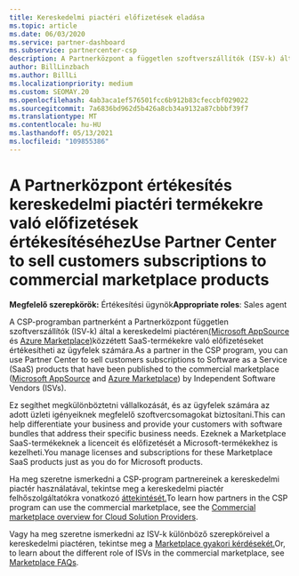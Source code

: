 ```yaml
---
title: Kereskedelmi piactéri előfizetések eladása
ms.topic: article
ms.date: 06/03/2020
ms.service: partner-dashboard
ms.subservice: partnercenter-csp
description: A Partnerközpont a független szoftverszállítók (ISV-k) által a kereskedelmi piactéren közzétett SaaS-termékekre való előfizetések értékesítésével kapcsolatos tudnivalókat.
author: BillLinzbach
ms.author: BillLi
ms.localizationpriority: medium
ms.custom: SEOMAY.20
ms.openlocfilehash: 4ab3aca1ef576501fcc6b912b83cfeccbf029022
ms.sourcegitcommit: 7a6836bd962d5b426a8cb34a9132a87cbbbf39f7
ms.translationtype: MT
ms.contentlocale: hu-HU
ms.lasthandoff: 05/13/2021
ms.locfileid: "109855386"
---
```

# <a name="use-partner-center-to-sell-customers-subscriptions-to-commercial-marketplace-products"></a><span data-ttu-id="53946-103">A Partnerközpont értékesítés kereskedelmi piactéri termékekre való előfizetések értékesítéséhez</span><span class="sxs-lookup"><span data-stu-id="53946-103">Use Partner Center to sell customers subscriptions to commercial marketplace products</span></span>

<span data-ttu-id="53946-104">**Megfelelő szerepkörök:** Értékesítési ügynök</span><span class="sxs-lookup"><span data-stu-id="53946-104">**Appropriate roles**: Sales agent</span></span>

<span data-ttu-id="53946-105">A CSP-programban partnerként a Partnerközpont független szoftverszállítók (ISV-k) által a kereskedelmi piactéren[(Microsoft AppSource](https://appsource.microsoft.com/) és [Azure Marketplace)](https://azuremarketplace.microsoft.com/)közzétett SaaS-termékekre való előfizetéseket értékesítheti az ügyfelek számára.</span><span class="sxs-lookup"><span data-stu-id="53946-105">As a partner in the CSP program, you can use Partner Center to sell customers subscriptions to Software as a Service (SaaS) products that have been published to the commercial marketplace ([Microsoft AppSource](https://appsource.microsoft.com/) and [Azure Marketplace](https://azuremarketplace.microsoft.com/)) by Independent Software Vendors (ISVs).</span></span>

<span data-ttu-id="53946-106">Ez segíthet megkülönböztetni vállalkozását, és az ügyfelek számára az adott üzleti igényeiknek megfelelő szoftvercsomagokat biztosítani.</span><span class="sxs-lookup"><span data-stu-id="53946-106">This can help differentiate your business and provide your customers with software bundles that address their specific business needs.</span></span> <span data-ttu-id="53946-107">Ezeknek a Marketplace SaaS-termékeknek a licenceit és előfizetését a Microsoft-termékekhez is kezelheti.</span><span class="sxs-lookup"><span data-stu-id="53946-107">You manage licenses and subscriptions for these Marketplace SaaS products just as you do for Microsoft products.</span></span>

<span data-ttu-id="53946-108">Ha meg szeretne ismerkedni a CSP-program partnereinek a kereskedelmi piactér használatával, tekintse meg a kereskedelmi piactér felhőszolgáltatókra vonatkozó [áttekintését.](csp-commercial-marketplace-overview.md)</span><span class="sxs-lookup"><span data-stu-id="53946-108">To learn how partners in the CSP program can use the commercial marketplace, see the [Commercial marketplace overview for Cloud Solution Providers](csp-commercial-marketplace-overview.md).</span></span>

<span data-ttu-id="53946-109">Vagy ha meg szeretne ismerkedni az ISV-k különböző szerepköreivel a kereskedelmi piactéren, tekintse meg a [Marketplace gyakori kérdésekét.](/azure/marketplace/marketplace-faq-publisher-guide)</span><span class="sxs-lookup"><span data-stu-id="53946-109">Or, to learn about the different role of ISVs in the commercial marketplace, see [Marketplace FAQs](/azure/marketplace/marketplace-faq-publisher-guide).</span></span>